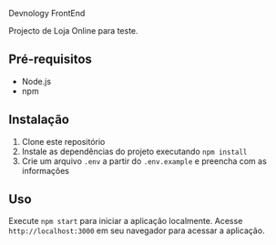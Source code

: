 Devnology FrontEnd

Projecto de Loja Online para teste.

## Pré-requisitos

- Node.js
- npm

## Instalação

1. Clone este repositório
2. Instale as dependências do projeto executando `npm install`
3. Crie um arquivo `.env` a partir do `.env.example` e preencha com as informações

## Uso

Execute `npm start` para iniciar a aplicação localmente. Acesse `http://localhost:3000` em seu navegador para acessar a aplicação.